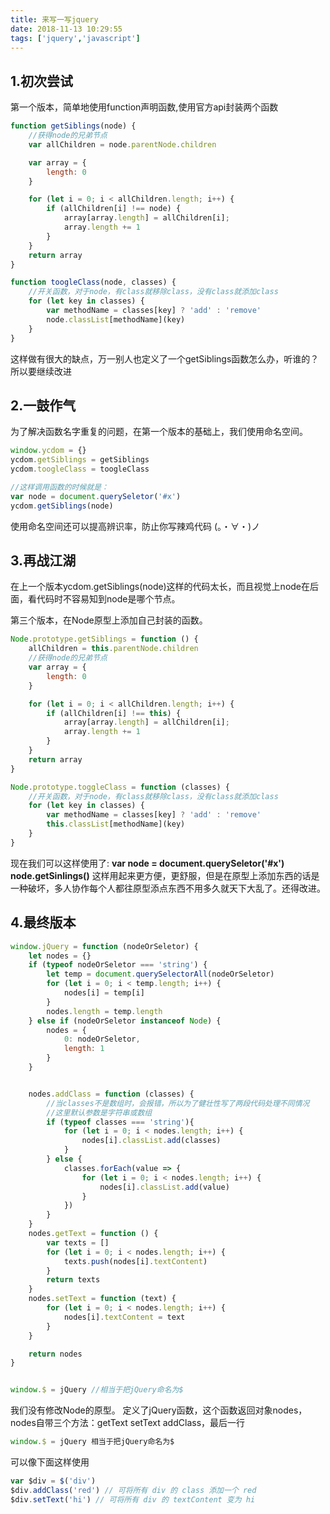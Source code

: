 ```yaml
---
title: 来写一写jquery
date: 2018-11-13 10:29:55
tags: ['jquery','javascript']
---
```


## 1.初次尝试

第一个版本，简单地使用function声明函数,使用官方api封装两个函数

```javascript
function getSiblings(node) {
    //获得node的兄弟节点
    var allChildren = node.parentNode.children

    var array = {
        length: 0
    }

    for (let i = 0; i < allChildren.length; i++) {
        if (allChildren[i] !== node) {
            array[array.length] = allChildren[i];
            array.length += 1
        }
    }
    return array
}

function toogleClass(node, classes) {
    //开关函数，对于node，有class就移除class，没有class就添加class
    for (let key in classes) {
        var methodName = classes[key] ? 'add' : 'remove'
        node.classList[methodName](key)
    }
}
```
这样做有很大的缺点，万一别人也定义了一个getSiblings函数怎么办，听谁的？
所以要继续改进

## 2.一鼓作气 
为了解决函数名字重复的问题，在第一个版本的基础上，我们使用命名空间。
```javascript
window.ycdom = {}
ycdom.getSiblings = getSiblings
ycdom.toogleClass = toogleClass

//这样调用函数的时候就是：
var node = document.querySeletor('#x')
ycdom.getSiblings(node)
```
使用命名空间还可以提高辨识率，防止你写辣鸡代码 (。・∀・)ノ
## 3.再战江湖 
在上一个版本ycdom.getSiblings(node)这样的代码太长，而且视觉上node在后面，看代码时不容易知到node是哪个节点。

第三个版本，在Node原型上添加自己封装的函数。
```javascript
Node.prototype.getSiblings = function () {
    allChildren = this.parentNode.children
    //获得node的兄弟节点
    var array = {
        length: 0
    }

    for (let i = 0; i < allChildren.length; i++) {
        if (allChildren[i] !== this) {
            array[array.length] = allChildren[i];
            array.length += 1
        }
    }
    return array
}

Node.prototype.toggleClass = function (classes) {
    //开关函数，对于node，有class就移除class，没有class就添加class
    for (let key in classes) {
        var methodName = classes[key] ? 'add' : 'remove'
        this.classList[methodName](key)
    }
}
```
现在我们可以这样使用了:
**var node = document.querySeletor('#x')**
**node.getSinlings()**
这样用起来更方便，更舒服，但是在原型上添加东西的话是一种破坏，多人协作每个人都往原型添点东西不用多久就天下大乱了。还得改进。
## 4.最终版本
```javascript
window.jQuery = function (nodeOrSeletor) {
    let nodes = {}
    if (typeof nodeOrSeletor === 'string') {
        let temp = document.querySelectorAll(nodeOrSeletor)
        for (let i = 0; i < temp.length; i++) {
            nodes[i] = temp[i]
        }
        nodes.length = temp.length
    } else if (nodeOrSeletor instanceof Node) {
        nodes = {
            0: nodeOrSeletor,
            length: 1
        }
    }


    nodes.addClass = function (classes) {
        //当classes不是数组时，会报错，所以为了健壮性写了两段代码处理不同情况
        //这里默认参数是字符串或数组
        if (typeof classes === 'string'){
            for (let i = 0; i < nodes.length; i++) {
                nodes[i].classList.add(classes)
            }
        } else {
            classes.forEach(value => {
                for (let i = 0; i < nodes.length; i++) {
                    nodes[i].classList.add(value)
                }
            })
        }
    } 
    nodes.getText = function () {
        var texts = []
        for (let i = 0; i < nodes.length; i++) {
            texts.push(nodes[i].textContent)
        }
        return texts
    }
    nodes.setText = function (text) {
        for (let i = 0; i < nodes.length; i++) {
            nodes[i].textContent = text
        }
    }

    return nodes
}


window.$ = jQuery //相当于把jQuery命名为$
```

我们没有修改Node的原型。
定义了jQuery函数，这个函数返回对象nodes，nodes自带三个方法：getText setText addClass，最后一行
```javascript
window.$ = jQuery 相当于把jQuery命名为$
```
可以像下面这样使用
```javascript
var $div = $('div')
$div.addClass('red') // 可将所有 div 的 class 添加一个 red
$div.setText('hi') // 可将所有 div 的 textContent 变为 hi
```